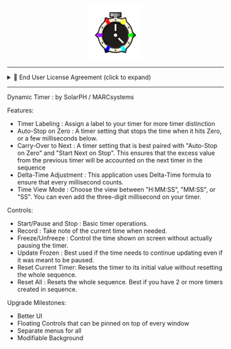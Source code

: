 <p align="center">
  <img src="Images/timer3_big_thinoutline.png" alt="Icon" width=25% />
</p>

---

<details>
<summary>📄 End User License Agreement (click to expand)</summary>
Effective Date: November 01, 2025<br>
Last Updated: November 01, 2025<br>
<br>
This End User License Agreement ("Agreement") is a legal agreement between you ("User") and MARCsystems/SolarPH ("Developer") regarding the use of the Dynamic Timer Application ("Software")

## 1\. License Grant
Developer grants you a non-exclusive, non-transferable, revocable license to install and use the Software on compatible devices for personal or internal use. This license is provided free of charge.

## 2\. Free Use
The software is made available to the public at no cost. Developer reserves the right to modify, suspend, or discontinue the Software or its availability of features, or the Application as a whole, at any time without notice.

## 3\. Restrictions
You may not: <br>
🔹 Reverse engineer, decompile, disassemble, or attempt to derive the source code of the Software.<br>
🔹 Modify, distribute, sublicense, rent, or lease the Software.<br>
🔹 Use the Software for any unlawful, harmful, or unauthorized purpose.<br>

## 4\. Ownership
The Software is licensed, not sold. Developer retains all rights, title, and interest in and to the Software, including all intellectual property rights. The source code is proprietary and not publicly available.

## 5\. Disclaimer of Warranties
The Software is provided "as is" without warranties of any kind. Developer disclaims all express or implied warranties, including but not limited to merchantability, fitness for a particular purpose, and non-infringement.

## 6\. Limitation of Liability
Developer shall not be liable for any indirect, incidental, special, consequential, or punitive damages arising out or related to your use of the Software.

## 7\. Termination
This agreement is effective until terminatred. It will terminate automatically without notice if you breach any provision. Upon termination, you must uninstall and delete all copies of the Software.

## 8\. Changes with the Agreement
The Developer reserves the right to change the EULA without prior notification of any changes with the Agreement. For the latest Agreement contents, refer to the EULA portion indicated in the Github Page (https://github.com/MARCsystems/DynamicTimer_Release).
</details>

---
 
Dynamic Timer : by SolarPH / MARCsystems

Features:
  - Timer Labeling : Assign a label to your timer for more timer distinction
  - Auto-Stop on Zero : A timer setting that stops the time when it hits Zero, or a few milliseconds below.
  - Carry-Over to Next : A timer setting that is best paired with "Auto-Stop on Zero" and "Start Next on Stop". This ensures that the excess value from the previous timer will be accounted on the next timer in the sequence
  - Delta-Time Adjustment : This application uses Delta-Time formula to ensure that every millisecond counts.
  - Time View Mode : Choose the view between "H:MM:SS", "MM:SS", or "SS". You can even add the three-digit millisecond on your timer.

Controls:
  - Start/Pause and Stop : Basic timer operations.
  - Record : Take note of the current time when needed.
  - Freeze/Unfreeze : Control the time shown on screen without actually pausing the timer.
  - Update Frozen : Best used if the time needs to continue updating even if it was meant to be paused.
  - Reset Current Timer: Resets the timer to its initial value without resetting the whole sequence.
  - Reset All : Resets the whole sequence. Best if you have 2 or more timers created in sequence.

Upgrade Milestones:
  - Better UI
  - Floating Controls that can be pinned on top of every window
  - Separate menus for all
  - Modifiable Background
